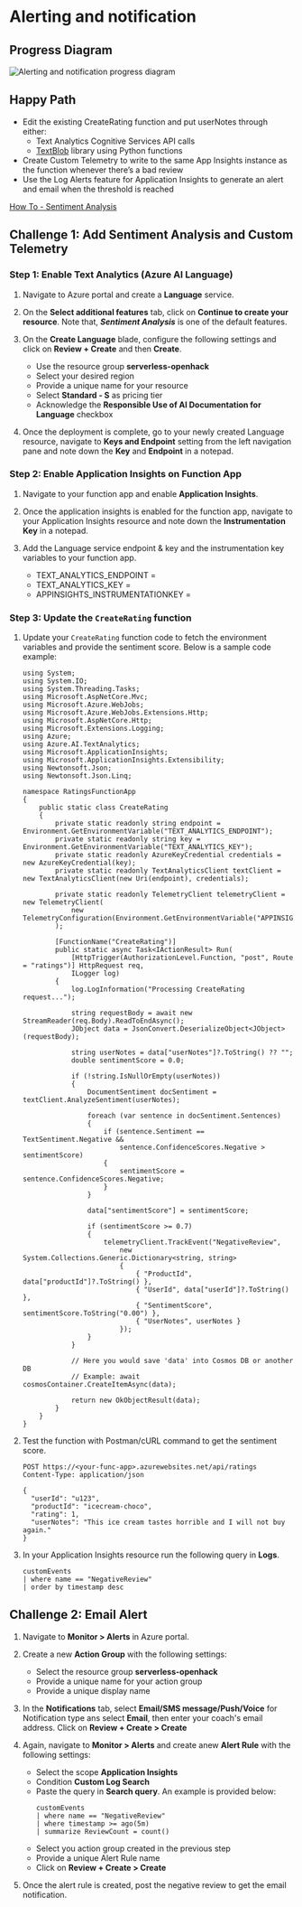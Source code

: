 # Alerting and notification

## Progress Diagram

![Alerting and notification progress diagram](../images/alerting-and-notification-progress-diagram.jpg)

## Happy Path

* Edit the existing CreateRating function and put userNotes through either:
    * Text Analytics Cognitive Services API calls
    * [TextBlob](https://textblob.readthedocs.io/en/dev/index.html#) library using Python functions
* Create Custom Telemetry to write to the same App Insights instance as the function whenever there’s a bad review
* Use the Log Alerts feature for Application Insights to generate an alert and email when the threshold is reached

[How To - Sentiment Analysis](https://docs.microsoft.com/en-us/azure/cognitive-services/text-analytics/how-tos/text-analytics-how-to-sentiment-analysis?tabs=version-3)  

## Challenge 1: Add Sentiment Analysis and Custom Telemetry

### Step 1: Enable Text Analytics (Azure AI Language)

1. Navigate to Azure portal and create a **Language** service.

1. On the **Select additional features** tab, click on **Continue to create your resource**. Note that, ***Sentiment Analysis*** is one of the default features.

1. On the **Create Language** blade, configure the following settings and click on **Review + Create** and then **Create**.

   - Use the resource group **serverless-openhack**
   - Select your desired region
   - Provide a unique name for your resource
   - Select **Standard - S** as pricing tier
   - Acknowledge the **Responsible Use of AI Documentation for Language** checkbox
  
1. Once the deployment is complete, go to your newly created Language resource, navigate to **Keys and Endpoint** setting from the left navigation pane and note down the **Key** and **Endpoint** in a notepad.

### Step 2: Enable Application Insights on Function App

1. Navigate to your function app and enable **Application Insights**.

1. Once the application insights is enabled for the function app, navigate to your Application Insights resource and note down the **Instrumentation Key** in a notepad.

1. Add the Language service endpoint & key and the instrumentation key variables to your function app.

   - TEXT_ANALYTICS_ENDPOINT = <your language resource endpoint>
   - TEXT_ANALYTICS_KEY = <your key>
   - APPINSIGHTS_INSTRUMENTATIONKEY = <instrumentation key>

### Step 3: Update the `CreateRating` function

1. Update your `CreateRating` function code to fetch the environment variables and provide the sentiment score. Below is a sample code example:

   ```
   using System;
   using System.IO;
   using System.Threading.Tasks;
   using Microsoft.AspNetCore.Mvc;
   using Microsoft.Azure.WebJobs;
   using Microsoft.Azure.WebJobs.Extensions.Http;
   using Microsoft.AspNetCore.Http;
   using Microsoft.Extensions.Logging;
   using Azure;
   using Azure.AI.TextAnalytics;
   using Microsoft.ApplicationInsights;
   using Microsoft.ApplicationInsights.Extensibility;
   using Newtonsoft.Json;
   using Newtonsoft.Json.Linq;

   namespace RatingsFunctionApp
   {
       public static class CreateRating
       {
           private static readonly string endpoint = Environment.GetEnvironmentVariable("TEXT_ANALYTICS_ENDPOINT");
           private static readonly string key = Environment.GetEnvironmentVariable("TEXT_ANALYTICS_KEY");
           private static readonly AzureKeyCredential credentials = new AzureKeyCredential(key);
           private static readonly TextAnalyticsClient textClient = new TextAnalyticsClient(new Uri(endpoint), credentials);

           private static readonly TelemetryClient telemetryClient = new TelemetryClient(
               new TelemetryConfiguration(Environment.GetEnvironmentVariable("APPINSIGHTS_INSTRUMENTATIONKEY"))
           );

           [FunctionName("CreateRating")]
           public static async Task<IActionResult> Run(
               [HttpTrigger(AuthorizationLevel.Function, "post", Route = "ratings")] HttpRequest req,
               ILogger log)
           {
               log.LogInformation("Processing CreateRating request...");

               string requestBody = await new StreamReader(req.Body).ReadToEndAsync();
               JObject data = JsonConvert.DeserializeObject<JObject>(requestBody);

               string userNotes = data["userNotes"]?.ToString() ?? "";
               double sentimentScore = 0.0;

               if (!string.IsNullOrEmpty(userNotes))
               {
                   DocumentSentiment docSentiment = textClient.AnalyzeSentiment(userNotes);

                   foreach (var sentence in docSentiment.Sentences)
                   {
                       if (sentence.Sentiment == TextSentiment.Negative &&
                           sentence.ConfidenceScores.Negative > sentimentScore)
                       {
                           sentimentScore = sentence.ConfidenceScores.Negative;
                       }
                   }

                   data["sentimentScore"] = sentimentScore;

                   if (sentimentScore >= 0.7)
                   {
                       telemetryClient.TrackEvent("NegativeReview",
                           new System.Collections.Generic.Dictionary<string, string>
                           {
                               { "ProductId", data["productId"]?.ToString() },
                               { "UserId", data["userId"]?.ToString() },
                               { "SentimentScore", sentimentScore.ToString("0.00") },
                               { "UserNotes", userNotes }
                           });
                   }
               }

               // Here you would save 'data' into Cosmos DB or another DB
               // Example: await cosmosContainer.CreateItemAsync(data);

               return new OkObjectResult(data);
           }
       }
   }
   ```

1. Test the function with Postman/cURL command to get the sentiment score.

   ```
   POST https://<your-func-app>.azurewebsites.net/api/ratings
   Content-Type: application/json

   {
     "userId": "u123",
     "productId": "icecream-choco",
     "rating": 1,
     "userNotes": "This ice cream tastes horrible and I will not buy again."
   }
   ```

1. In your Application Insights resource run the following query in **Logs**.

   ```
   customEvents
   | where name == "NegativeReview"
   | order by timestamp desc
   ```

## Challenge 2: Email Alert

1. Navigate to **Monitor > Alerts** in Azure portal.

1. Create a new **Action Group** with the following settings:

   - Select the resource group **serverless-openhack**
   - Provide a unique name for your action group
   - Provide a unique display name
  
1. In the **Notifications** tab, select **Email/SMS message/Push/Voice** for Notification type ans select **Email**, then enter your coach's email address. Click on **Review + Create > Create**

1. Again, navigate to **Monitor > Alerts** and create anew **Alert Rule** with the following settings:

   - Select the scope **Application Insights**
   - Condition **Custom Log Search**
   - Paste the query in **Search query**. An example is provided below:
     ```
     customEvents
     | where name == "NegativeReview"
     | where timestamp >= ago(5m)
     | summarize ReviewCount = count()
     ```
   - Select you action group created in the previous step
   - Provide a unique Alert Rule name
   - Click on **Review + Create > Create**

1. Once the alert rule is created, post the negative review to get the email notification.




